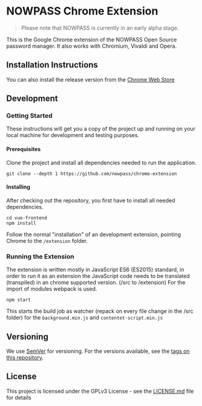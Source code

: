 # NOWPASS Chrome Extension

> Please note that NOWPASS is currently in an early alpha stage.

This is the Google Chrome extension of the NOWPASS Open Source password manager. It also works with Chromium, Vivaldi and Opera.

## Installation Instructions

You can also install the release version from the [Chrome Web Store](https://chrome.google.com/webstore/detail/nowpass-password-manager/cjpobjdihgffjlpdnnhmggckbehbmfap)

## Development

### Getting Started

These instructions will get you a copy of the project up and running on your local machine for development and testing purposes. 

#### Prerequisites

Clone the project and install all dependencies needed to run the application.

```
git clone --depth 1 https://github.com/nowpass/chrome-extension
```

#### Installing

After checking out the repository, you first have to install all needed dependencies.

```
cd vue-frontend
npm install
```

Follow the normal "installation" of an development extension, pointing Chrome to the ```/extension``` folder.

### Running the Extension

The extension is written mostly in JavaScript ES6 (ES2015) standard, in order to run it as an extension the JavaScript code 
needs to be translated (transpiled) in an chrome supported version. (/src to /extension)
For the import of modules webpack is used. 

```
npm start
```

This starts the build job as watcher (repack on every file change in the /src folder) for the `background.min.js` and `contentet-script.min.js`

## Versioning

We use [SemVer](http://semver.org/) for versioning. For the versions available, see the [tags on this repository](https://github.com/nowpass/chrome-extension/tags). 

## License

This project is licensed under the GPLv3 License - see the [LICENSE.md](LICENSE.md) file for details
